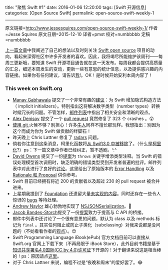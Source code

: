 title: "聚焦 Swift #1"
date: 2016-01-06 12:20:00
tags: [Swift 开源信息]
categories: [Open Source Swift]
permalink: open-source-swift-weekly-1

---
原文链接=http://www.jessesquires.com/open-source-swift-weekly-1/
作者=Jesse Squires
原文日期=2015-12-10
译者=pmst
校对=numbbbbb
定稿=numbbbbb

<!--此处开始正文-->

[上一篇文章](http://www.jessesquires.com/swift-open-source/)中我阐述了自己的想法以及时刻关注 [Swift open source](https://swift.org/) 项目的动向，看起来深得社区中许多开发者的喜欢。因此，我将竭尽所能维护该周刊——每周三更新哦，要知道 Swift 开源项目通告就在这一天发布。每周我都会提供高质量的汇总，细述本周发生的变动，更新一些有意思的统计信息，以及提供感兴趣的内容链接。如果你有任何建议，请告诉[我](https://twitter.com/jesse_squires)!。OK！是时候开始安利本周内容了！

<!--more-->

### This week on Swift.org 

* [Manav Gabhawala](https://twitter.com/ManavGabhawala) 提交了一个非常有趣的[建议](https://github.com/apple/swift-evolution/pull/37)：为 Swift 增加隐式构造方法（ implicit initializers）。特别指出这将解决数字类型（number types）转换时候冗长的问题。不管怎样，[邮件列表](https://lists.swift.org/pipermail/swift-evolution/2015-December/000352.html)中指出了相关安全和清晰的观点。
* [Alex Denisov](https://twitter.com/1101_debian) 提交了一个 [pull request](https://github.com/apple/swift/pull/295) 竟然修复了 323 个 crashes 。😲
* [使用 git ](https://github.com/apple/swift-evolution/pull/39)火候不够？别担心！许多[牛人](https://github.com/apple/swift-evolution/pull/34#issuecomment-162693826)同样不擅长那玩样。我想指出：别因为这个而成为你为 Swift 做贡献的绊脚石！
* 昨天晚上 Chris Lattner 修复了 [radars](https://github.com/apple/swift/commit/5dded3f3523e9bd6ea45d0b6ffe5068a59d03a3f) 问题。
* 倘若你注意到这条消息，柯里化函数将[从 Swift3.0 中被移除](https://github.com/apple/swift-evolution/blob/master/proposals/0002-remove-currying.md)了。（什么是[柯里化](https://robots.thoughtbot.com/introduction-to-function-currying-in-swift)?）ps：下一篇文章中作者已经纠正，暂不透剧。^.^
* [David Owens](https://twitter.com/owensd) 提交了一份[提案](https://github.com/apple/swift-evolution/pull/26)为 `throws` 关键字增添类型注释。当 Swift 的错误处理模型首次调用时，缺乏明确的错误类型受到开发者普遍的批评。邮件列表中对此进行了良好的[讨论](https://lists.swift.org/pipermail/swift-evolution/Week-of-Mon-20151207/001117.html)。这里给出了原始版本的 [Error Handling](https://github.com/apple/swift/blob/master/docs/ErrorHandlingRationale.rst) 以及 [Rationale 和 Proposal](https://github.com/apple/swift/blob/master/docs/ErrorHandlingRationale.rst) 供你参考。
* Swift 目前已经拥有将近 200 的贡献者以及超过 230 的 pull request 被合并进来。
* 上星期我提到了 [Foundation](https://github.com/apple/swift-corelibs-foundation) 还遗留大量[未实现的内容](https://github.com/apple/swift-corelibs-foundation/search?utf8=✓&q=NSUnimplemented)。同时还存在一些令人惊讶的 [bugs](https://github.com/apple/swift-corelibs-foundation/pull/89/files) 等待处理。
* [Andrew Naylor](https://github.com/argon) 雄心勃勃地实现了 [NSJSONSerialization](https://github.com/apple/swift-corelibs-foundation/pull/54)。👏
* [Jacob Bandes-Storch](https://twitter.com/jtbandes)提交了一份[提案](https://github.com/apple/swift-evolution/pull/44)致力于提高与 C API 的桥接。
* 邮件中列表中还讨论了一个很有意思的问题，默认为 class 以及 methods 标记为 `final` 。其实任何阻止或防止子类化（subclassing）对我来说都是没问题的（不妨看看作者的[观点](https://twitter.com/jesse_squires/status/664588682997964800)）。😊
* Swift Programming Language iBook(ePub) 官方文档目前可以直接从 Swift.org 官网上下载下来（不再局限于 iBook Store），此外目前书籍是基于[知识共享署名4.0国际(CC by 4.0)许可证](https://swift.org/documentation/)下开源的！对于翻译来说这是相当棒的！ps：原因请点[这里](https://twitter.com/clattner_llvm/status/674454905449373696)。
* 对于 Chris Lattner 来说，编程不过是“夜晚和周末”的爱好罢了。😂
